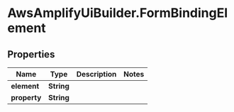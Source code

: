 # AwsAmplifyUiBuilder.FormBindingElement

## Properties

Name | Type | Description | Notes
------------ | ------------- | ------------- | -------------
**element** | **String** |  | 
**property** | **String** |  | 


